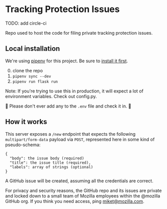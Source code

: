 # Tracking Protection Issues

TODO: add circle-ci

Repo used to host the code for filing private tracking protection issues. 

## Local installation

We're using [pipenv](https://docs.pipenv.org/) for this project. Be sure to [install it first](https://docs.pipenv.org/#install-pipenv-today).

0. clone the repo
1. `pipenv sync --dev`
2. `pipenv run flask run`

Note: If you're trying to use this in production, it will expect a lot of environment variables. Check out config.py.

🚨 Please don't ever add any to the `.env` file and check it in. 🚨

## How it works

This server exposes a `/new` endpoint that expects the following `multipart/form-data` payload via `POST`, represented here in some kind of pseudo-schema:

```
{
  "body": the issue body (required)
  "title": the issue title (required),
  "labels": array of strings (optional)
}
```

A GitHub issue will be created, assuming all the credentials are correct. 

For privacy and security reasons, the GitHub repo and its issues are private and locked down to a small team of Mozilla employees within the @mozilla GitHub org. If you think you need access, ping miket@mozilla.com.
